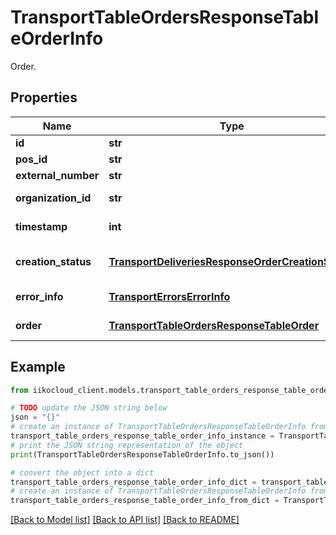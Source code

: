 # TransportTableOrdersResponseTableOrderInfo

Order.

## Properties

Name | Type | Description | Notes
------------ | ------------- | ------------- | -------------
**id** | **str** | Order ID. | 
**pos_id** | **str** | POS order ID. | [optional] 
**external_number** | **str** | Order external number. | [optional] 
**organization_id** | **str** | Organization ID.                Can be obtained by &#x60;/organizations&#x60; operation. | 
**timestamp** | **int** | Timestamp of most recent order change that took place on iikoTransport server. | 
**creation_status** | [**TransportDeliveriesResponseOrderCreationStatus**](TransportDeliveriesResponseOrderCreationStatus.md) | Order creation status. In case of asynchronous creation, it allows to track the instance an order was validated/created in iikoFront. | 
**error_info** | [**TransportErrorsErrorInfo**](TransportErrorsErrorInfo.md) | Order creation error details.  &gt; Required only if \&quot;creationStatus\&quot;&#x3D;\&quot;Error\&quot;. | [optional] 
**order** | [**TransportTableOrdersResponseTableOrder**](TransportTableOrdersResponseTableOrder.md) | Order creation details.  &gt; Field is filled up if \&quot;creationStatus\&quot;&#x3D;\&quot;Success\&quot;. | [optional] 

## Example

```python
from iikocloud_client.models.transport_table_orders_response_table_order_info import TransportTableOrdersResponseTableOrderInfo

# TODO update the JSON string below
json = "{}"
# create an instance of TransportTableOrdersResponseTableOrderInfo from a JSON string
transport_table_orders_response_table_order_info_instance = TransportTableOrdersResponseTableOrderInfo.from_json(json)
# print the JSON string representation of the object
print(TransportTableOrdersResponseTableOrderInfo.to_json())

# convert the object into a dict
transport_table_orders_response_table_order_info_dict = transport_table_orders_response_table_order_info_instance.to_dict()
# create an instance of TransportTableOrdersResponseTableOrderInfo from a dict
transport_table_orders_response_table_order_info_from_dict = TransportTableOrdersResponseTableOrderInfo.from_dict(transport_table_orders_response_table_order_info_dict)
```
[[Back to Model list]](../README.md#documentation-for-models) [[Back to API list]](../README.md#documentation-for-api-endpoints) [[Back to README]](../README.md)



